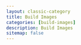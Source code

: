 ```yaml
---
layout: classic-category
title: Build Images
categories: [build-images]
description: Build Images
sitemap: false
---
```

